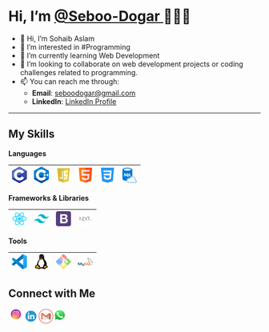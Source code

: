 <h1> Hi, I’m <a href="https://github.com/Seboo-Dogar" target="_blank">@Seboo-Dogar </a> 🙋🏽‍♂️</h1> 

- 👋 Hi, I’m Sohaib Aslam
- 👀 I’m interested in #Programming 
- 🌱 I’m currently learning Web Development
- 💞️ I’m looking to collaborate on web development projects or coding challenges related to programming.
- 📫 You can reach me through:  
   - **Email**: [seboodogar@gmail.com](mailto:seboodogar@gmail.com)  
   - **LinkedIn**: [LinkedIn Profile](https://www.linkedin.com/in/sohaib-aslam-dev/)
---

## My Skills 

**Languages**

|<img alt="C" width="30px" src="/Assets/c.png"/>|<img alt="C++" width="30px" src="/Assets/c++.png"/>|<img alt="JavaScript" width="30px" src="/Assets/js.png"/>|<img alt="HTML" width="30px" src="/Assets/html.png"/>|<img alt="CSS" width="30px" src="/Assets/css-3.png"/>|<img alt="SQL" width="30px" src="/Assets/sql.png"/>|
 |--|--|--|--|--|--|
 
 **Frameworks & Libraries**
 
 |<img alt="React JS" width="30px" src="/Assets/react.png"/>|<img alt="tailwindcss" width="30px" src="/Assets/tailwindcss.png"/>|<img alt="Bootstrap" width="30px" src="/Assets/bootstrap.png"/>|<img alt="Next JS" width="30px" src="/Assets/next.png"/>|
 |--|--|--|--|
 
 **Tools**
 
 |<img alt="VSCode" width="30px" src="/Assets/vscode.png"/>|<img alt="Linux" width="30px" src="/Assets/linux.png"/>|<img alt="Git" width="30px" src="/Assets/git.png"/>|<img alt="MySQL" width="30px" src="/Assets/mysql.png"/>|
 |--|--|--|--|

 **Connect with Me**
---
[<img align="left" alt="Instagram - Seboo Dogar" width="30px" src="/Assets/instagram.png" />](https://www.instagram.com/SebooDogar) [<img align="left" alt="LinkedIn - Seboo Dogar" width="30px" src="/Assets/linkedin.png" />](https://www.linkedin.com/in/sohaib-aslam-dev/) [<img align="left" alt="Email -Rohan Das" width="30px" src="/Assets/gmail.png" />](mailto:seboodogar@gmail.com)[<img align="left" alt="WhatsApp - Seboo Dogar" width="25px" src="/Assets/whatsapp.png" target="_blank" />](https://wa.me/923080946477)

<!---
Seboo-Dogar/Seboo-Dogar is a ✨ special ✨ repository because its `README.md` (this file) appears on your GitHub profile.
You can click the Preview link to take a look at your changes.
--->
